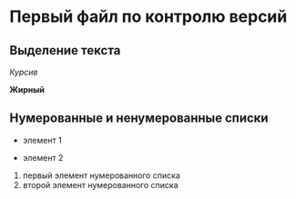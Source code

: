 # Первый файл по контролю версий


## Выделение текста
*Курсив*

**Жирный**
##  Нумерованные и ненумерованные списки
* элемент 1

* элемент 2

1. первый элемент нумерованного списка
2. второй элемент нумерованного списка

